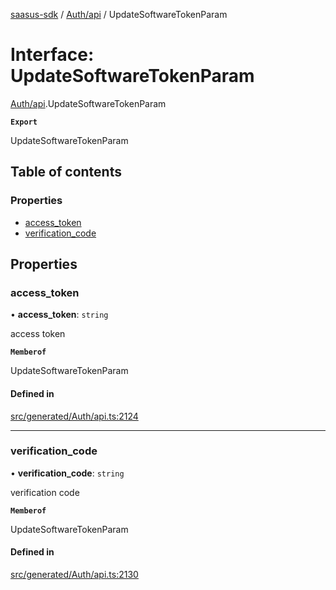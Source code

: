 [saasus-sdk](../README.md) / [Auth/api](../modules/Auth_api.md) / UpdateSoftwareTokenParam

# Interface: UpdateSoftwareTokenParam

[Auth/api](../modules/Auth_api.md).UpdateSoftwareTokenParam

**`Export`**

UpdateSoftwareTokenParam

## Table of contents

### Properties

- [access\_token](Auth_api.UpdateSoftwareTokenParam.md#access_token)
- [verification\_code](Auth_api.UpdateSoftwareTokenParam.md#verification_code)

## Properties

### access\_token

• **access\_token**: `string`

access token

**`Memberof`**

UpdateSoftwareTokenParam

#### Defined in

[src/generated/Auth/api.ts:2124](https://github.com/saasus-platform/saasus-sdk-javascript/blob/c67ac22/src/generated/Auth/api.ts#L2124)

___

### verification\_code

• **verification\_code**: `string`

verification code

**`Memberof`**

UpdateSoftwareTokenParam

#### Defined in

[src/generated/Auth/api.ts:2130](https://github.com/saasus-platform/saasus-sdk-javascript/blob/c67ac22/src/generated/Auth/api.ts#L2130)
